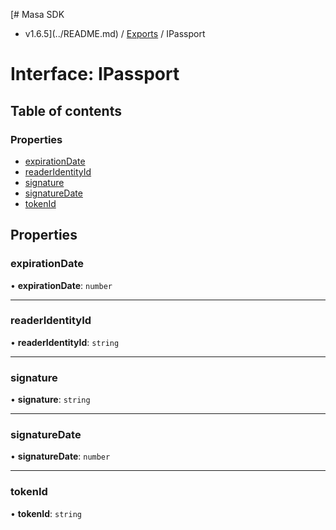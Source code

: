 [# Masa SDK
 - v1.6.5](../README.md) / [Exports](../modules.md) / IPassport

# Interface: IPassport

## Table of contents

### Properties

- [expirationDate](IPassport.md#expirationdate)
- [readerIdentityId](IPassport.md#readeridentityid)
- [signature](IPassport.md#signature)
- [signatureDate](IPassport.md#signaturedate)
- [tokenId](IPassport.md#tokenid)

## Properties

### expirationDate

• **expirationDate**: `number`

___

### readerIdentityId

• **readerIdentityId**: `string`

___

### signature

• **signature**: `string`

___

### signatureDate

• **signatureDate**: `number`

___

### tokenId

• **tokenId**: `string`

